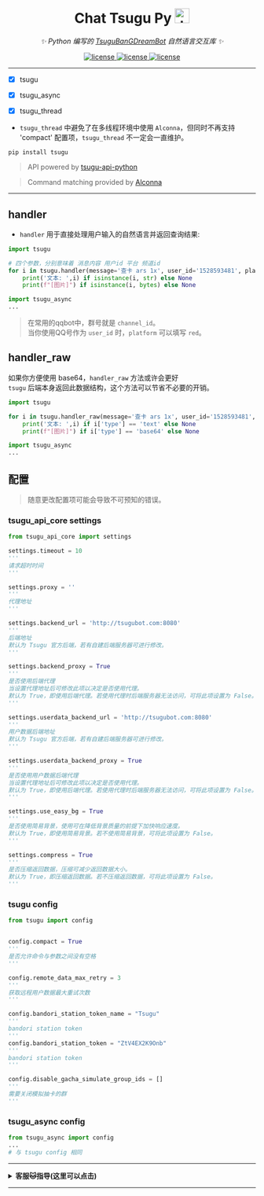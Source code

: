 
<h1 align="center"> Chat Tsugu Py <img src="./logo.jpg" width="30" width="30" height="30" alt="tmrn"/> </h1>


<div align="center">

_✨ Python 编写的 [TsuguBanGDreamBot](https://github.com/Yamamoto-2/tsugu-bangdream-bot?tab=readme-ov-file) 自然语言交互库  ✨_

</div>

<p align="center">
<a href="https://github.com/Yamamoto-2/tsugu-bangdream-bot">
    <img src="https://img.shields.io/badge/tsugubangdream bot - api-yellow" alt="license">
  </a>

<a href="https://github.com/kumoSleeping/tsugu-python-frontend?tab=MIT-1-ov-file">
    <img src="https://img.shields.io/github/license/kumoSleeping/tsugu-python-frontend" alt="license">
  </a>
<a href="https://pypi.org/project/tsugu/">
    <img src="https://img.shields.io/pypi/v/tsugu.svg" alt="license">
  </a>
</p>

---

- [x] tsugu
- [x] tsugu_async
- [x] tsugu_thread


- `tsugu_thread` 中避免了在多线程环境中使用 `Alconna`，但同时不再支持 'compact' 配置项，`tsugu_thread` 不一定会一直维护。


```shell
pip install tsugu
```

> API powered by  <a href="https://github.com/WindowsSov8forUs/tsugu-api-python?tab=readme-ov-file">tsugu-api-python</a>

> Command matching provided by <a href="https://github.com/ArcletProject/Alconna">Alconna</a>

***

## handler

- `handler` 用于直接处理用户输入的自然语言并返回查询结果: 

```python
import tsugu

# 四个参数，分别意味着 消息内容 用户id 平台 频道id
for i in tsugu.handler(message='查卡 ars 1x', user_id='1528593481', platform='red', channel_id='666808414'):
    print('文本: ',i) if isinstance(i, str) else None
    print(f"[图片]") if isinstance(i, bytes) else None
```

```python
import tsugu_async
...
```


> 在常用的qqbot中，群号就是 `channel_id`。   
> 当你使用QQ号作为 `user_id` 时，`platform` 可以填写 `red`。   

## handler_raw
如果你方便使用 base64，`handler_raw` 方法或许会更好  
`tsugu` 后端本身返回此数据结构，这个方法可以节省不必要的开销。

```python
import tsugu

for i in tsugu.handler_raw(message='查卡 ars 1x', user_id='1528593481', platform='red', channel_id='666808414'):
    print('文本: ',i) if i['type'] == 'text' else None
    print(f"[图片]") if i['type'] == 'base64' else None
```
```python
import tsugu_async
...
```


## 配置


> 随意更改配置项可能会导致不可预知的错误。

### tsugu_api_core settings

```py
from tsugu_api_core import settings

settings.timeout = 10
'''
请求超时时间
'''

settings.proxy = ''
'''
代理地址
'''

settings.backend_url = 'http://tsugubot.com:8080'
'''
后端地址
默认为 Tsugu 官方后端，若有自建后端服务器可进行修改。
'''

settings.backend_proxy = True
'''
是否使用后端代理
当设置代理地址后可修改此项以决定是否使用代理。
默认为 True，即使用后端代理。若使用代理时后端服务器无法访问，可将此项设置为 False。
'''

settings.userdata_backend_url = 'http://tsugubot.com:8080'
'''
用户数据后端地址
默认为 Tsugu 官方后端，若有自建后端服务器可进行修改。
'''

settings.userdata_backend_proxy = True
'''
是否使用用户数据后端代理
当设置代理地址后可修改此项以决定是否使用代理。
默认为 True，即使用后端代理。若使用代理时后端服务器无法访问，可将此项设置为 False。
'''

settings.use_easy_bg = True
'''
是否使用简易背景，使用可在降低背景质量的前提下加快响应速度。
默认为 True，即使用简易背景。若不使用简易背景，可将此项设置为 False。
'''

settings.compress = True
'''
是否压缩返回数据，压缩可减少返回数据大小。
默认为 True，即压缩返回数据。若不压缩返回数据，可将此项设置为 False。
'''

```

### tsugu config

```py
from tsugu import config


config.compact = True
'''
是否允许命令与参数之间没有空格
'''

config.remote_data_max_retry = 3
'''
获取远程用户数据最大重试次数
'''

config.bandori_station_token_name = "Tsugu"
'''
bandori station token
'''
config.bandori_station_token = "ZtV4EX2K9Onb"
'''
bandori station token
'''

config.disable_gacha_simulate_group_ids = []
'''
需要关闭模拟抽卡的群
'''
```

### tsugu_async config

```py
from tsugu_async import config
...
# 与 tsugu config 相同
```



***

 <details>
<summary><b>客服🐱指导(这里可以点击)</b></summary>
 
**注意，如果你不知道什么是BanGDream，请不要随意加群**    
**本群还是欢迎加群的（**    
[BanGDreamBot开发聊天群](https://qm.qq.com/q/zjUPQkrdpm)   
温馨的聊天环境～   

</details>


---
